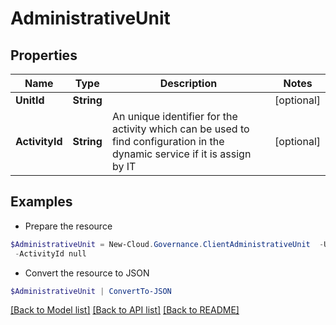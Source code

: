 # AdministrativeUnit
## Properties

Name | Type | Description | Notes
------------ | ------------- | ------------- | -------------
**UnitId** | **String** |  | [optional] 
**ActivityId** | **String** | An unique identifier for the activity which can be used to find configuration in the dynamic service if it is assign by IT | [optional] 

## Examples

- Prepare the resource
```powershell
$AdministrativeUnit = New-Cloud.Governance.ClientAdministrativeUnit  -UnitId null `
 -ActivityId null
```

- Convert the resource to JSON
```powershell
$AdministrativeUnit | ConvertTo-JSON
```

[[Back to Model list]](../README.md#documentation-for-models) [[Back to API list]](../README.md#documentation-for-api-endpoints) [[Back to README]](../README.md)


